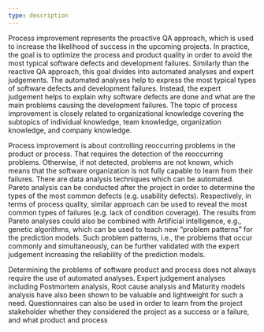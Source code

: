 ```yaml
---
type: description
---
```

Process improvement represents the proactive QA approach, which is used to increase the likelihood of success in the upcoming projects. In practice, the goal is to optimize the process and product quality in order to avoid the most typical software defects and development failures. Similarly than the reactive QA approach, this goal divides into automated analyses and expert judgements. The automated analyses help to express the most typical types of software defects and development failures. Instead, the expert judgement helps to explain why software defects are done and what are the main problems causing the development failures. The topic of process improvement is closely related to organizational knowledge covering the sub­topics of individual knowledge, team knowledge, organization knowledge, and company knowledge.

Process improvement is about controlling re­occurring problems in the product or process. That requires the detection of the re­occurring problems. Otherwise, if not detected, problems are not known, which means that the software organization is not fully capable to learn from their failures. There are data analysis techniques which can be automated. Pareto analysis can be conducted after the project in order to determine the types of the most common defects (e.g. usability defects). Respectively, in terms of process quality, similar approach can be used to reveal the most common types of failures (e.g. lack of condition coverage). The results from Pareto analyses could also be combined with Artificial intelligence, e.g., genetic algorithms, which can be used to teach new “problem patterns” for the prediction models. Such problem patterns, i.e., the problems that occur commonly and simultaneously, can be further validated with the expert judgement increasing the reliability of the prediction models.  

Determining the problems of software product and process does not always require the use of automated analyses. Expert judgement analyses including Post­mortem analysis, Root cause analysis and Maturity models analysis have also been shown to be valuable and lightweight for such a need. Questionnaires can also be used in order to learn from the project stakeholder whether they considered the project as a success or a failure, and what product and process